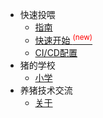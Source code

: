 * 快速投喂
  * [指南](post/zhinan.md)
  * [快速开始 <sup style="color:red">(new)<sup>](post/start.md)
  * [CI/CD配置](post/CICD.md)
* 猪的学校
  * [小学](school/school.md)
* 养猪技术交流
  * [关于](other/about.md)
